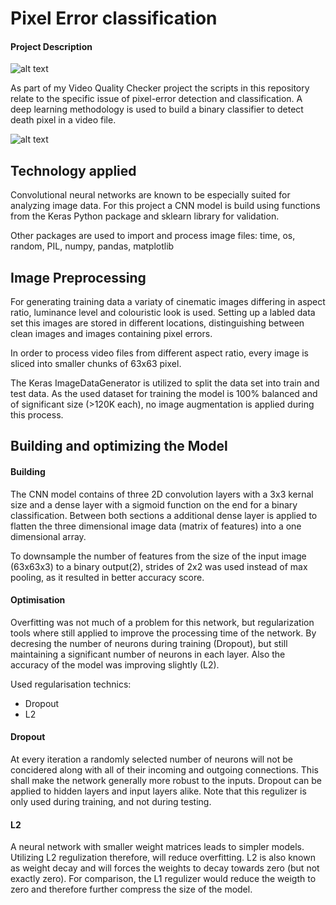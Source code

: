 # Pixel Error classification
#### Project Description ####

![alt text](https://github.com/quosi/pixel_error_classifier/edit/master/logo.png "VidChecker Logo")

As part of my Video Quality Checker project the scripts in this repository relate to the specific issue of pixel-error detection and classification. A deep learning methodology is used to build a binary classifier to detect death pixel in a video file. 

![alt text](https://github.com/quosi/pixel_error_classifier/edit/master/pixel-error-cat.png "Pixel error cat")

## Technology applied
Convolutional neural networks are known to be especially suited for analyzing image data. For this project a CNN model is build using functions from the Keras Python package and sklearn library for validation.

Other packages are used to import and process image files: time, os, random, PIL, numpy, pandas, matplotlib

## Image Preprocessing
For generating training data a variaty of cinematic images differing in aspect ratio, luminance level and colouristic look is used. Setting up a labled data set this images are stored in different locations, distinguishing between clean images and images containing pixel errors. 

In order to process video files from different aspect ratio, every image is sliced into smaller chunks of 63x63 pixel.

The Keras ImageDataGenerator is utilized to split the data set into train and test data. As the used dataset for training the model is 100% balanced and of significant size (>120K each), no image augmentation is applied during this process. 

## Building and optimizing the Model
#### Building ####
The CNN model contains of three 2D convolution layers with a 3x3 kernal size and a dense layer with a sigmoid function on the end for a binary classification. Between both sections a additional dense layer is applied to  flatten the three dimensional image data (matrix of features) into a one dimensional array.

To downsample the number of features from the size of the input image (63x63x3) to a binary output(2), strides of 2x2 was used instead of max pooling, as it resulted in better accuracy score.

#### Optimisation ####
Overfitting was not much of a problem for this network, but regularization tools where still applied to improve the processing time of the network. By decresing the number of neurons during training (Dropout), but still maintaining a significant number of neurons in each layer. Also the accuracy of the model was improving slightly (L2). 

Used regularisation technics: 
* Dropout
* L2 

#### Dropout ####
At every iteration a randomly selected number of neurons will not be concidered along with all of their incoming and outgoing connections. This shall make the network generally more robust to the inputs. Dropout can be applied to hidden layers and input layers alike. Note that this regulizer is only used during training, and not during testing.

#### L2 ####
A neural network with smaller weight matrices leads to simpler models. Utilizing L2 regulization therefore, will reduce overfitting. L2 is also known as weight decay and will forces the weights to decay towards zero (but not exactly zero). For comparison, the L1 regulizer would reduce the weigth to zero and therefore further compress the size of the model.
